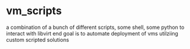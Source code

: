 # vm_scripts
a combination of a bunch of different scripts, some shell, some python to interact with libvirt
end goal is to automate deployment of vms utilziing custom scripted solutions
